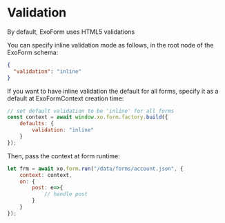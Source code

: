 # Validation

By default, ExoForm uses HTML5 validations

You can specify inline validation mode as follows, in the root node of the ExoForm schema:

```json
{
  "validation": "inline"
}
```

If you want to have inline validation the default for all forms, specify it as a default at ExoFormContext creation time:

```javascript
// set default validation to be 'inline' for all forms
const context = await window.xo.form.factory.build({
    defaults: {
        validation: "inline"
    }
});
```

Then, pass the context at form runtime:

```js
let frm = await xo.form.run("/data/forms/account.json", {
    context: context,
    on: {
        post: e=>{
            // handle post
        }
    }
});

